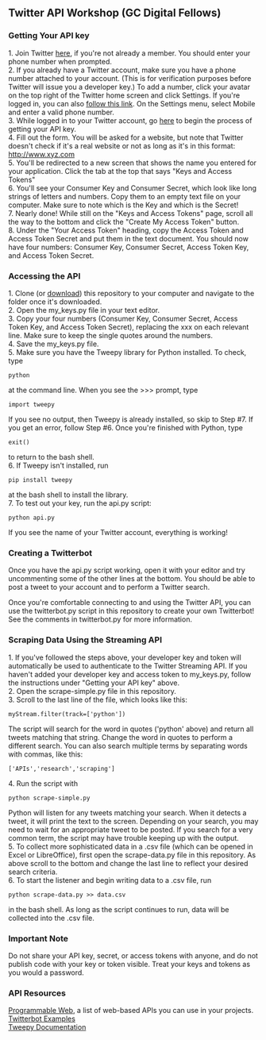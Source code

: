 ## Twitter API Workshop (GC Digital Fellows)

### Getting Your API key

1\. Join Twitter [here](https://twitter.com/signup?lang=en), if you're not already a member. You should enter your phone number when prompted.  
2\. If you already have a Twitter account, make sure you have a phone number attached to your account. (This is for verification purposes before Twitter will issue you a developer key.) To add a number, click your avatar on the top right of the Twitter home screen and click Settings. If you're logged in, you can also [follow this link](https://twitter.com/settings/add_phone). On the Settings menu, select Mobile and enter a valid phone number.  
3\. While logged in to your Twitter account, go [here](https://dev.twitter.com/apps/) to begin the process of getting your API key.  
4\. Fill out the form. You will be asked for a website, but note that Twitter doesn't check if it's a real website or not as long as it's in this format: http://www.xyz.com  
5\. You'll be redirected to a new screen that shows the name you entered for your application. Click the tab at the top that says "Keys and Access Tokens"  
6\. You'll see your Consumer Key and Consumer Secret, which look like long strings of letters and numbers. Copy them to an empty text file on your computer. Make sure to note which is the Key and which is the Secret!  
7\. Nearly done! While still on the "Keys and Access Tokens" page, scroll all the way to the bottom and click the "Create My Access Token" button.  
8\. Under the "Your Access Token" heading, copy the Access Token and Access Token Secret and put them in the text document. You should now  have four numbers: Consumer Key, Consumer Secret, Access Token Key, and Access Token Secret.  

### Accessing the API

1\. Clone (or [download](https://github.com/smythp/twitter-workshop/archive/master.zip)) this repository to your computer and navigate to the folder once it's downloaded.  
2\. Open the my_keys.py file in your text editor.  
3\. Copy your four numbers (Consumer Key, Consumer Secret, Access Token Key, and Access Token Secret), replacing the xxx on each relevant line. Make sure to keep the single quotes around the numbers.  
4\. Save the my_keys.py file.  
5\. Make sure you have the Tweepy library for Python installed. To check, type

	python

at the command line. When you see the >>> prompt, type

    import tweepy

If you see no output, then Tweepy is already installed, so skip to Step #7. If you get an error, follow Step #6. Once you're finished with Python, type

    exit()

to return to the bash shell.  
6\. If Tweepy isn't installed, run

	pip install tweepy

at the bash shell to install the library.  
7\. To test out your key, run the api.py script:

	python api.py

If you see the name of your Twitter account, everything is working!  

### Creating a Twitterbot

Once you have the api.py script working, open it with your editor and try uncommenting some of the other lines at the bottom. You should be able to post a tweet to your account and to perform a Twitter search.

Once you're comfortable connecting to and using the Twitter API, you can use the twitterbot.py script in this repository to create your own Twitterbot! See the comments in twitterbot.py for more information.

### Scraping Data Using the Streaming API

1\. If you've followed the steps above, your developer key and token will automatically be used to authenticate to the Twitter Streaming API. If you haven't added your developer key and access token to my_keys.py, follow the instructions under "Getting your API key" above.  
2\. Open the scrape-simple.py file in this repository.  
3\. Scroll to the last line of the file, which looks like this:

    myStream.filter(track=['python'])

The script will search for the word in quotes ('python' above) and return all tweets matching that string. Change the word in quotes to perform a different search. You can also search multiple terms by separating words with commas, like this:

    ['APIs','research','scraping']

4\. Run the script with

	python scrape-simple.py

Python will listen for any tweets matching your search. When it detects a tweet, it will print the text to the screen. Depending on your search, you may need to wait for an appropriate tweet to be posted. If you search for a very common term, the script may have trouble keeping up with the output.  
5\. To collect more sophisticated data in a .csv file (which can be opened in Excel or LibreOffice), first open the scrape-data.py file in this repository. As above scroll to the bottom and change the last line to reflect your desired search criteria.  
6\. To start the listener and begin writing data to a .csv file, run

    python scrape-data.py >> data.csv

in the bash shell. As long as the script continues to run, data will be collected into the .csv file.  

### Important Note

Do not share your API key, secret, or access tokens with anyone, and do not publish code with your key or token visible. Treat your keys and tokens as you would a password.

### API Resources

[Programmable Web](http://www.programmableweb.com), a list of web-based APIs you can use in your projects.  
[Twitterbot Examples](http://nymag.com/following/2015/11/12-weirdest-funniest-smartest-twitter-bots.html)  
[Tweepy Documentation](http://docs.tweepy.org/en/v3.5.0/)  
